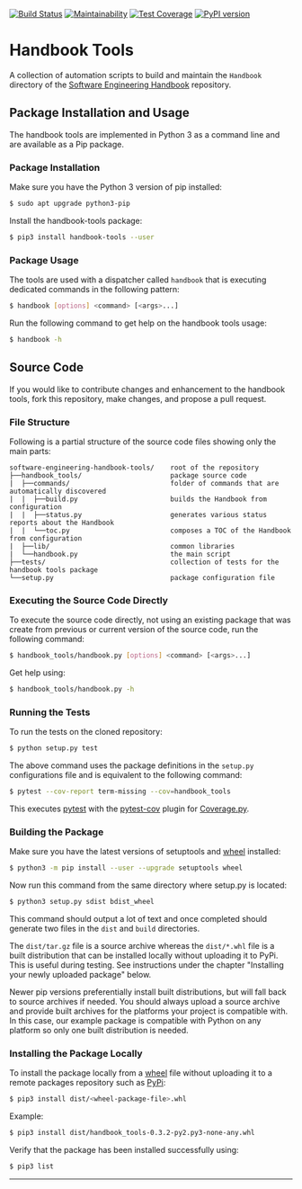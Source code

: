 [![Build Status](https://travis-ci.org/uribench/software-engineering-handbook-tools.svg?branch=master)](https://travis-ci.org/uribench/software-engineering-handbook-tools)
[![Maintainability](https://api.codeclimate.com/v1/badges/60f2e373b5ca64453968/maintainability)](https://codeclimate.com/github/uribench/software-engineering-handbook-tools/maintainability)
[![Test Coverage](https://api.codeclimate.com/v1/badges/60f2e373b5ca64453968/test_coverage)](https://codeclimate.com/github/uribench/software-engineering-handbook-tools/test_coverage)
[![PyPI version](https://badge.fury.io/py/handbook-tools.svg)](https://badge.fury.io/py/handbook-tools)

# Handbook Tools

A collection of automation scripts to build and maintain the `Handbook` directory of the 
[Software Engineering Handbook][1] repository.

## Package Installation and Usage

The handbook tools are implemented in Python 3 as a command line and are available as a Pip package.

### Package Installation

Make sure you have the Python 3 version of pip installed:

```bash
$ sudo apt upgrade python3-pip
```

Install the handbook-tools package:

```bash
$ pip3 install handbook-tools --user
```

### Package Usage

The tools are used with a dispatcher called `handbook` that is executing dedicated commands in the
following pattern:

```bash
$ handbook [options] <command> [<args>...]
```

Run the following command to get help on the handbook tools usage:

```bash
$ handbook -h 
```

## Source Code

If you would like to contribute changes and enhancement to the handbook tools, fork this repository,
 make changes, and propose a pull request.

### File Structure

Following is a partial structure of the source code files showing only the main parts:

```
software-engineering-handbook-tools/    root of the repository
├──handbook_tools/                      package source code
|  ├──commands/                         folder of commands that are automatically discovered
|  |  ├──build.py                       builds the Handbook from configuration
|  |  ├──status.py                      generates various status reports about the Handbook
|  |  └──toc.py                         composes a TOC of the Handbook from configuration
|  ├──lib/                              common libraries
|  └──handbook.py                       the main script
├──tests/                               collection of tests for the handbook tools package
└──setup.py                             package configuration file
```

### Executing the Source Code Directly

To execute the source code directly, not using an existing package that was create from previous or
current version of the source code, run the following command:

```bash
$ handbook_tools/handbook.py [options] <command> [<args>...]
```

Get help using:

```bash
$ handbook_tools/handbook.py -h
```

### Running the Tests

To run the tests on the cloned repository:

```bash
$ python setup.py test
```

The above command uses the package definitions in the `setup.py` configurations file and is 
equivalent to the following command:

```bash
$ pytest --cov-report term-missing --cov=handbook_tools
```

This executes [pytest][2] with the [pytest-cov][3] plugin for [Coverage.py][4].

### Building the Package

Make sure you have the latest versions of setuptools and [wheel][5] installed:

```bash
$ python3 -m pip install --user --upgrade setuptools wheel
```

Now run this command from the same directory where setup.py is located:

```bash
$ python3 setup.py sdist bdist_wheel
```

This command should output a lot of text and once completed should generate two files in the 
`dist` and `build` directories.

The `dist/tar.gz` file is a source archive whereas the `dist/*.whl` file is a built distribution
that can be installed locally without uploading it to PyPi. This is useful during testing. See 
instructions under the chapter "Installing your newly uploaded package" below.

Newer pip versions preferentially install built distributions, but will fall back to source archives 
if needed. You should always upload a source archive and provide built archives for the platforms 
your project is compatible with. In this case, our example package is compatible with Python on any 
platform so only one built distribution is needed.

### Installing the Package Locally

To install the package locally from a [wheel][5] file without uploading it to a remote packages 
repository such as [PyPi][6]:

```bash
$ pip3 install dist/<wheel-package-file>.whl
```

Example:

```bash
$ pip3 install dist/handbook_tools-0.3.2-py2.py3-none-any.whl
```

Verify that the package has been installed successfully using:

```bash
$ pip3 list
```

---

[1]: https://github.com/uribench/software-engineering-handbook
[2]: https://docs.pytest.org/en/latest/
[3]: https://pypi.org/project/pytest-cov/
[4]: https://coverage.readthedocs.io/
[5]: https://pypi.org/project/wheel/
[6]: https://pypi.org/